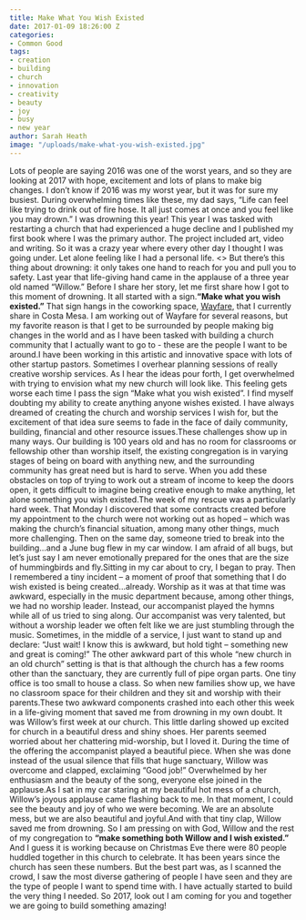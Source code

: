```yaml
---
title: Make What You Wish Existed
date: 2017-01-09 18:26:00 Z
categories:
- Common Good
tags:
- creation
- building
- church
- innovation
- creativity
- beauty
- joy
- busy
- new year
author: Sarah Heath
image: "/uploads/make-what-you-wish-existed.jpg"
---
```


Lots of people are saying 2016 was one of the worst years, and so they are looking at 2017 with hope, excitement and lots of plans to make big changes. I don’t know if 2016 was my worst year, but it was for sure my busiest. During overwhelming times like these, my dad says, “Life can feel like trying to drink out of fire hose. It all just comes at once and you feel like you may drown.” I was drowning this year! This year I was tasked with restarting a church that had experienced a huge decline and I published my first book where I was the primary author. The project included art, video and writing. So it was a crazy year where every other day I thought I was going under. Let alone feeling like I had a personal life. 
<>
But there’s this thing about drowning: it only takes one hand to reach for you and pull you to safety. Last year that life-giving hand came in the applause of a three year old named “Willow.” Before I share her story, let me first share how I got to this moment of drowning. It all started with a sign.**“Make what you wish existed.”** That sign hangs in the coworking space, [Wayfare](http://wayfare.io/locations/costa-mesa/),  that I currently share in Costa Mesa. I am working out of Wayfare for several reasons, but my favorite reason is that I get to be surrounded by people making big changes in the world and as I have been tasked with building a church community that I actually want to go to - these are the people I want to be around.I have been working in this artistic and innovative space with lots of other startup pastors. Sometimes I overhear planning sessions of really creative worship services. As I hear the ideas pour forth, I get overwhelmed with trying to envision what my new church will look like. This feeling gets worse each time I pass the sign “Make what you wish existed”. I find myself doubting my ability to create anything anyone wishes existed. I have always dreamed of creating the church and worship services I wish for, but the excitement of that idea sure seems to fade in the face of daily community, building, financial and other resource issues.These challenges show up in many ways. Our building is 100 years old and has no room for classrooms or fellowship other than worship itself, the existing congregation is in varying stages of being on board with anything new, and the surrounding community has great need but is hard to serve. When you add these obstacles on top of trying to work out a stream of income to keep the doors open, it gets difficult to imagine being creative enough to make anything, let alone something you wish existed.The week of my rescue was a particularly hard week. That Monday I discovered that some contracts created before my appointment to the church were not working out as hoped – which was making the church’s financial situation, among many other things, much more challenging. Then on the same day, someone tried to break into the building...and a June bug flew in my car window. I am afraid of all bugs, but let’s just say I am never emotionally prepared for the ones that are the size of hummingbirds and fly.Sitting in my car about to cry, I began to pray. Then I remembered a tiny incident – a moment of proof that something that I do wish existed is being created...already. Worship as it was at that time was awkward, especially in the music department because, among other things, we had no worship leader. Instead, our accompanist played the hymns while all of us tried to sing along. Our accompanist was very talented, but without a worship leader we often felt like we are just stumbling through the music. Sometimes, in the middle of a service, I just want to stand up and declare: “Just wait! I know this is awkward, but hold tight – something new and great is coming!” The other awkward part of this whole “new church in an old church” setting is that is that although the church has a few rooms other than the sanctuary, they are currently full of pipe organ parts. One tiny office is too small to house a class. So when new families show up, we have no classroom space for their children and they sit and worship with their parents.These two awkward components crashed into each other this week in a life-giving moment that saved me from drowning in my own doubt. It was Willow’s first week at our church. This little darling showed up excited for church in a beautiful dress and shiny shoes. Her parents seemed worried about her chattering mid-worship, but I loved it. During the time of the offering the accompanist played a beautiful piece. When she was done instead of the usual silence that fills that huge sanctuary, Willow was overcome and clapped, exclaiming “Good job!” Overwhelmed by her enthusiasm and the beauty of the song, everyone else joined in the applause.As I sat in my car staring at my beautiful hot mess of a church, Willow’s joyous applause came flashing back to me. In that moment, I could see the beauty and joy of who we were becoming. We are an absolute mess, but we are also beautiful and joyful.And with that tiny clap, Willow saved me from drowning. So I am pressing on with God, Willow and the rest of my congregation to **“make something both Willow and I wish existed.”** And I guess it is working because on Christmas Eve there were 80 people huddled together in this church to celebrate. It has been years since the church has seen these numbers. But the best part was, as I scanned the crowd, I saw the most diverse gathering of people I have seen and they are the type of people I want to spend time with. I have actually started to build the very thing I needed. So 2017, look out I am coming for you and together we are going to build something amazing!